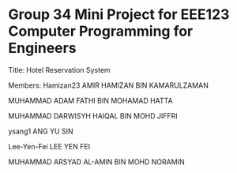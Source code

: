 # Group 34 Mini Project for EEE123 Computer Programming for Engineers
Title: Hotel Reservation System

Members:
Hamizan23
AMIR HAMIZAN BIN KAMARULZAMAN


MUHAMMAD ADAM FATHI BIN MOHAMAD HATTA


MUHAMMAD DARWISYH HAIQAL BIN MOHD JIFFRI

ysang1
ANG YU SIN

Lee-Yen-Fei
LEE YEN FEI


MUHAMMAD ARSYAD AL-AMIN BIN MOHD NORAMIN
